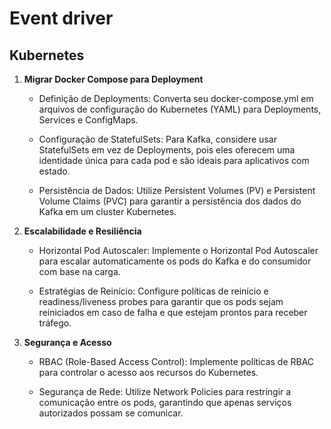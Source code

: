 # Event driver 

## Kubernetes 

1. **Migrar Docker Compose para Deployment**

    - Definição de Deployments: Converta seu docker-compose.yml em arquivos de configuração do Kubernetes (YAML) para Deployments, Services e ConfigMaps.

    - Configuração de StatefulSets: Para Kafka, considere usar StatefulSets em vez de Deployments, pois eles oferecem uma identidade única para cada pod e são ideais para aplicativos com estado.

    - Persistência de Dados: Utilize Persistent Volumes (PV) e Persistent Volume Claims (PVC) para garantir a persistência dos dados do Kafka em um cluster Kubernetes.

2. **Escalabilidade e Resiliência**

    - Horizontal Pod Autoscaler: Implemente o Horizontal Pod Autoscaler para escalar automaticamente os pods do Kafka e do consumidor com base na carga.

    - Estratégias de Reinício: Configure políticas de reinício e readiness/liveness probes para garantir que os pods sejam reiniciados em caso de falha e que estejam prontos para receber tráfego.

3. **Segurança e Acesso**

    - RBAC (Role-Based Access Control): Implemente políticas de RBAC para controlar o acesso aos recursos do Kubernetes.

    - Segurança de Rede: Utilize Network Policies para restringir a comunicação entre os pods, garantindo que apenas serviços autorizados possam se comunicar.